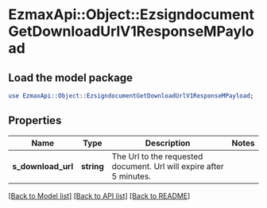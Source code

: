 # EzmaxApi::Object::EzsigndocumentGetDownloadUrlV1ResponseMPayload

## Load the model package
```perl
use EzmaxApi::Object::EzsigndocumentGetDownloadUrlV1ResponseMPayload;
```

## Properties
Name | Type | Description | Notes
------------ | ------------- | ------------- | -------------
**s_download_url** | **string** | The Url to the requested document.  Url will expire after 5 minutes. | 

[[Back to Model list]](../README.md#documentation-for-models) [[Back to API list]](../README.md#documentation-for-api-endpoints) [[Back to README]](../README.md)



